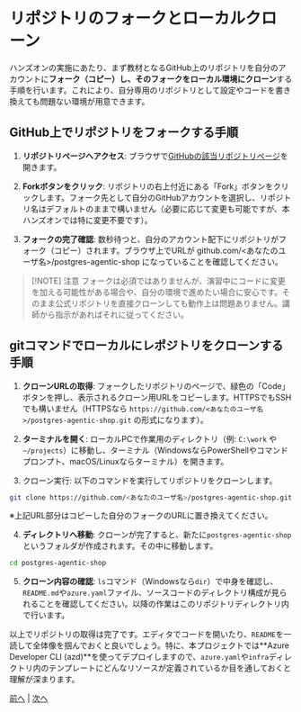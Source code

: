 # リポジトリのフォークとローカルクローン

ハンズオンの実施にあたり、まず教材となるGitHub上のリポジトリを自分のアカウントに**フォーク（コピー）し、そのフォークをローカル環境にクローン**する手順を行います。これにより、自分専用のリポジトリとして設定やコードを書き換えても問題ない環境が用意できます。

## GitHub上でリポジトリをフォークする手順

1. **リポジトリページへアクセス**: ブラウザで[GitHubの該当リポジトリページ](https://github.com/rioriost/postgres-agentic-shop)を開きます。

2. **Forkボタンをクリック**: リポジトリの右上付近にある「Fork」ボタンをクリックします。フォーク先として自分のGitHubアカウントを選択し、リポジトリ名はデフォルトのままで構いません（必要に応じて変更も可能ですが、本ハンズオンでは特に変更不要です）。

3. **フォークの完了確認**: 数秒待つと、自分のアカウント配下にリポジトリがフォーク（コピー）されます。ブラウザ上でURLが github.com/<あなたのユーザ名>/postgres-agentic-shop になっていることを確認してください。

> [!NOTE] 注意
> フォークは必須ではありませんが、演習中にコードに変更を加える可能性がある場合や、自分の環境で進めたい場合に安心です。そのまま公式リポジトリを直接クローンしても動作上は問題ありません。講師から指示があればそれに従ってください。

## gitコマンドでローカルにレポジトリをクローンする手順

1. **クローンURLの取得**: フォークしたリポジトリのページで、緑色の「Code」ボタンを押し、表示されるクローン用URLをコピーします。HTTPSでもSSHでも構いません（HTTPSなら `https://github.com/<あなたのユーザ名>/postgres-agentic-shop.git` の形式になります）。

2. **ターミナルを開く**: ローカルPCで作業用のディレクトリ（例: `C:\work` や `~/projects`）に移動し、ターミナル（WindowsならPowerShellやコマンドプロンプト、macOS/Linuxならターミナル）を開きます。

3. クローン実行: 以下のコマンドを実行してリポジトリをクローンします。

```sh
git clone https://github.com/<あなたのユーザ名>/postgres-agentic-shop.git
```

※上記URL部分はコピーした自分のフォークのURLに置き換えてください。

4. **ディレクトリへ移動**: クローンが完了すると、新たに`postgres-agentic-shop`というフォルダが作成されます。その中に移動します。

```sh
cd postgres-agentic-shop
```

5. **クローン内容の確認**: `ls`コマンド（Windowsなら`dir`）で中身を確認し、`README.md`や`azure.yaml`ファイル、ソースコードのディレクトリ構成が見られることを確認してください。以降の作業はこのリポジトリディレクトリ内で行います。

以上でリポジトリの取得は完了です。エディタでコードを開いたり、`README`を一読して全体像を掴んでおくと良いでしょう。特に、本プロジェクトでは**Azure Developer CLI (azd)**を使ってデプロイしますので、`azure.yaml`や`infra`ディレクトリ内のテンプレートにどんなリソースが定義されているか目を通しておくと理解が深まります。

[前へ](03-Integration.md) | [次へ](05-Provisioning.md)
